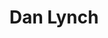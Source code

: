 ---
avatar: /images/people/dan-lynch.jpg
avatar_small: /images/people/dan-lynch_small.jpg
bio: Trying to change the world 1 line at a time with Sed & Awk. Comic book nerd,
  podcaster, geek, musician & Merc With A Mouth
gplus: null
homepage: https://danlynch.org/
instagram: null
linkedin: null
title: Dan Lynch
twitter: https://twitter.com/methoddan
type: guest
username: dan-lynch
youtube: null
---